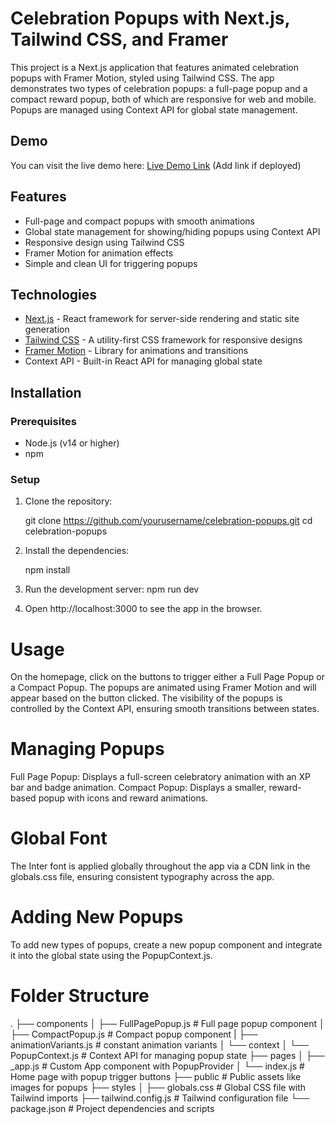 # Celebration Popups with Next.js, Tailwind CSS, and Framer

This project is a Next.js application that features animated celebration popups with Framer Motion, styled using Tailwind CSS. The app demonstrates two types of celebration popups: a full-page popup and a compact reward popup, both of which are responsive for web and mobile. Popups are managed using Context API for global state management.

## Demo

You can visit the live demo here: [Live Demo Link](#) (Add link if deployed)

## Features

- Full-page and compact popups with smooth animations
- Global state management for showing/hiding popups using Context API
- Responsive design using Tailwind CSS
- Framer Motion for animation effects
- Simple and clean UI for triggering popups

## Technologies

- [Next.js](https://nextjs.org/) - React framework for server-side rendering and static site generation
- [Tailwind CSS](https://tailwindcss.com/) - A utility-first CSS framework for responsive designs
- [Framer Motion](https://www.framer.com/motion/) - Library for animations and transitions
- Context API - Built-in React API for managing global state

## Installation

### Prerequisites

- Node.js (v14 or higher)
- npm 

### Setup

1. Clone the repository:

   git clone https://github.com/yourusername/celebration-popups.git
   cd celebration-popups

2. Install the dependencies:

    npm install

3. Run the development server:
    npm run dev

4. Open http://localhost:3000 to see the app in the browser.

# Usage
On the homepage, click on the buttons to trigger either a Full Page Popup or a Compact Popup.
The popups are animated using Framer Motion and will appear based on the button clicked.
The visibility of the popups is controlled by the Context API, ensuring smooth transitions between states.

# Managing Popups
Full Page Popup: Displays a full-screen celebratory animation with an XP bar and badge animation.
Compact Popup: Displays a smaller, reward-based popup with icons and reward animations.

# Global Font
The Inter font is applied globally throughout the app via a CDN link in the globals.css file, ensuring consistent typography across the app.

# Adding New Popups
To add new types of popups, create a new popup component and integrate it into the global state using the PopupContext.js.

# Folder Structure
.
├── components
│   ├── FullPagePopup.js          # Full page popup component
│   ├── CompactPopup.js           # Compact popup component
|   ├── animationVariants.js      # constant animation variants
│   └── context
│       └── PopupContext.js  # Context API for managing popup state
├── pages
│   ├── _app.js              # Custom App component with PopupProvider
│   └── index.js             # Home page with popup trigger buttons
├── public                   # Public assets like images for popups
├── styles
│   ├── globals.css          # Global CSS file with Tailwind imports
├── tailwind.config.js        # Tailwind configuration file
└── package.json             # Project dependencies and scripts

